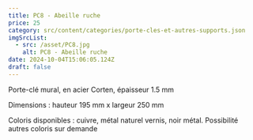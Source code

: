 ```yaml
---
title: PC8 - Abeille ruche
price: 25
category: src/content/categories/porte-cles-et-autres-supports.json
imgSrcList:
  - src: /asset/PC8.jpg
    alt: PC8 - Abeille ruche
date: 2024-10-04T15:06:05.124Z
draft: false
---
```


Porte-clé mural, en acier Corten, épaisseur 1.5 mm

Dimensions : hauteur 195 mm x largeur 250 mm

Coloris disponibles : cuivre, métal naturel vernis, noir métal. Possibilité autres coloris sur demande
